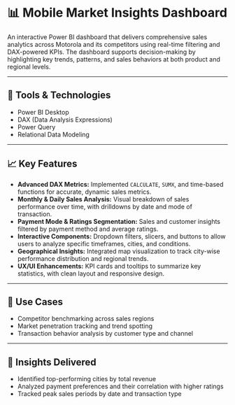 # 📊 Mobile Market Insights Dashboard

An interactive Power BI dashboard that delivers comprehensive sales analytics across Motorola and its competitors using real-time filtering and DAX-powered KPIs. The dashboard supports decision-making by highlighting key trends, patterns, and sales behaviors at both product and regional levels.

---

## 🔧 Tools & Technologies

- Power BI Desktop  
- DAX (Data Analysis Expressions)  
- Power Query  
- Relational Data Modeling  

---

## 📈 Key Features

- **Advanced DAX Metrics:** Implemented `CALCULATE`, `SUMX`, and time-based functions for accurate, dynamic sales metrics.  
- **Monthly & Daily Sales Analysis:** Visual breakdown of sales performance over time, with drilldowns by date and mode of transaction.  
- **Payment Mode & Ratings Segmentation:** Sales and customer insights filtered by payment method and average ratings.  
- **Interactive Components:** Dropdown filters, slicers, and buttons to allow users to analyze specific timeframes, cities, and conditions.  
- **Geographical Insights:** Integrated map visualization to track city-wise performance distribution and regional trends.  
- **UX/UI Enhancements:** KPI cards and tooltips to summarize key statistics, with clean layout and responsive design.  

---

## 📌 Use Cases

- Competitor benchmarking across sales regions  
- Market penetration tracking and trend spotting  
- Transaction behavior analysis by customer type and channel  

---

## 🧠 Insights Delivered

- Identified top-performing cities by total revenue  
- Analyzed payment preferences and their correlation with higher ratings  
- Tracked peak sales periods by date and transaction type  
